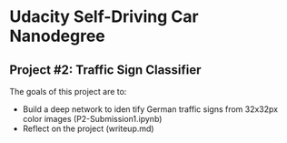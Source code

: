# Udacity Self-Driving Car Nanodegree

## Project #2: Traffic Sign Classifier

The goals of this project are to:
* Build a deep network to iden tify German traffic signs from 32x32px color images (P2-Submission1.ipynb)
* Reflect on the project (writeup.md)

